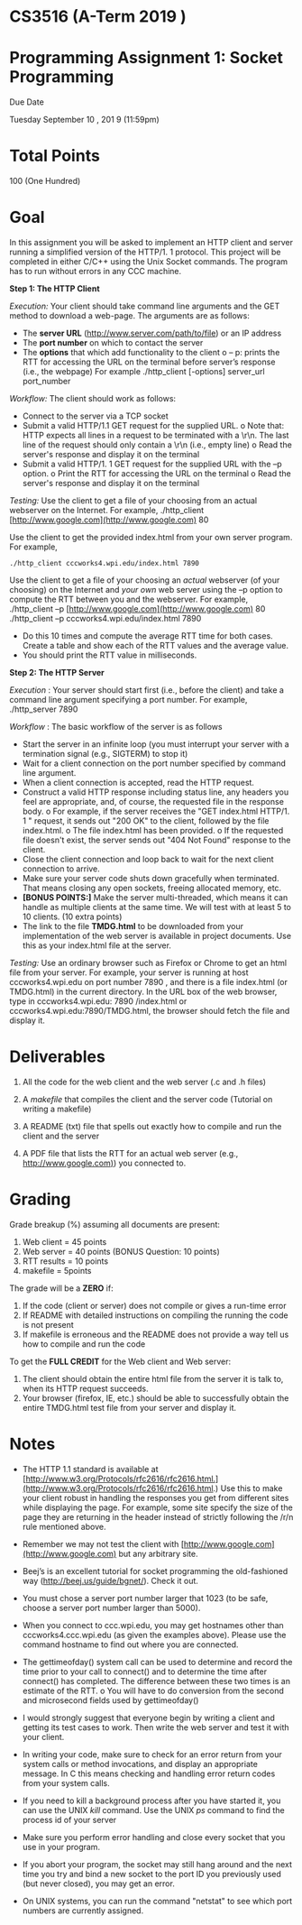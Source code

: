# CS3516 (A-Term 2019 )

# Programming Assignment 1: Socket Programming

Due Date

Tuesday September 10 , 201 9 (11:59pm)

# Total Points

100 (One Hundred)

# Goal

In this assignment you will be asked to implement an HTTP client and server running a simplified
version of the HTTP/1. 1 protocol. This project will be completed in either C/C++ using the Unix
Socket commands. The program has to run without errors in any CCC machine.

**Step 1: The HTTP Client**

_Execution:_ Your client should take command line arguments and the GET method to download a
web-page. The arguments are as follows:

- The **server URL** (http://www.server.com/path/to/file) or an IP address
- The **port number** on which to contact the server
- The **options** that which add functionality to the client
    o – p: prints the RTT for accessing the URL on the terminal before server’s
       response (i.e., the webpage)
For example
./http_client [-options] server_url port_number

_Workflow:_ The client should work as follows:

- Connect to the server via a TCP socket
- Submit a valid HTTP/1.1 GET request for the supplied URL.
    o Note that: HTTP expects all lines in a request to be terminated with a \r\n. The
       last line of the request should only contain a \r\n (i.e., empty line)
    o Read the server's response and display it on the terminal
- Submit a valid HTTP/1. 1 GET request for the supplied URL with the –p option.
    o Print the RTT for accessing the URL on the terminal
    o Read the server's response and display it on the terminal

_Testing:_ Use the client to get a file of your choosing from an actual webserver on the Internet. For
example,
./http_client [http://www.google.com](http://www.google.com) 80

Use the client to get the provided index.html from your own server program. For example,


`./http_client cccworks4.wpi.edu/index.html 7890`


Use the client to get a file of your choosing an _actual_ webserver (of your choosing) on the
Internet and _your own_ web server using the –p option to compute the RTT between you and the
webserver. For example,
./http_client –p [http://www.google.com](http://www.google.com) 80
./http_client –p cccworks4.wpi.edu/index.html 7890

- Do this 10 times and compute the average RTT time for both cases. Create a table and
    show each of the RTT values and the average value.
- You should print the RTT value in milliseconds.

**Step 2: The HTTP Server**

_Execution_ : Your server should start first (i.e., before the client) and take a command line
argument specifying a port number. For example,
./http_server 7890

_Workflow_ : The basic workflow of the server is as follows

- Start the server in an infinite loop (you must interrupt your server with a termination
    signal (e.g., SIGTERM) to stop it)
- Wait for a client connection on the port number specified by command line argument.
- When a client connection is accepted, read the HTTP request.
- Construct a valid HTTP response including status line, any headers you feel are
    appropriate, and, of course, the requested file in the response body.
       o For example, if the server receives the "GET index.html HTTP/1. 1 " request,
          it sends out "200 OK" to the client, followed by the file index.html.
       o The file index.html has been provided.
       o If the requested file doesn't exist, the server sends out "404 Not Found" response
          to the client.
- Close the client connection and loop back to wait for the next client connection to arrive.
- Make sure your server code shuts down gracefully when terminated. That means closing
    any open sockets, freeing allocated memory, etc.
- **[BONUS POINTS:]** Make the server multi-threaded, which means it can handle as
    multiple clients at the same time. We will test with at least 5 to 10 clients. (10 extra
    points)
- The link to the file **TMDG.html** to be downloaded from your implementation of the web
    server is available in project documents. Use this as your index.html file at the server.

_Testing:_ Use an ordinary browser such as Firefox or Chrome to get an html file from your server.
For example, your server is running at host cccworks4.wpi.edu on port number 7890 , and there
is a file index.html (or TMDG.html) in the current directory. In the URL box of the web
browser, type in cccworks4.wpi.edu: 7890 /index.html or
cccworks4.wpi.edu:7890/TMDG.html, the browser should fetch the file and display it.

# Deliverables

1. All the code for the web client and the web server (.c and .h files)
2. A _makefile_ that compiles the client and the server code (Tutorial on writing a makefile)
3. A README (txt) file that spells out exactly how to compile and run the client and the
    server


4. A PDF file that lists the RTT for an actual web server (e.g., [http://www.google.com)](http://www.google.com)) you
    connected to.

# Grading

Grade breakup (%) assuming all documents are present:

1. Web client = 45 points
2. Web server = 40 points (BONUS Question: 10 points)
3. RTT results = 10 points
4. makefile = 5points

The grade will be a **ZERO** if:

1. If the code (client or server) does not compile or gives a run-time error
2. If README with detailed instructions on compiling the running the code is not present
3. If makefile is erroneous and the README does not provide a way tell us how to compile and run
    the code

To get the **FULL CREDIT** for the Web client and Web server:

1. The client should obtain the entire html file from the server it is talk to, when its HTTP request
    succeeds.
2. Your browser (firefox, IE, etc.) should be able to successfully obtain the entire TMDG.html test
    file from your server and display it.

# Notes

- The HTTP 1.1 standard is available at
    [http://www.w3.org/Protocols/rfc2616/rfc2616.html.](http://www.w3.org/Protocols/rfc2616/rfc2616.html.) Use this to make your client robust
    in handling the responses you get from different sites while displaying the page. For
    example, some site specify the size of the page they are returning in the header instead of
    strictly following the /r/n rule mentioned above.
- Remember we may not test the client with [http://www.google.com](http://www.google.com) but any arbitrary site.
- Beej’s is an excellent tutorial for socket programming the old-fashioned way
    (http://beej.us/guide/bgnet/). Check it out.
- You must chose a server port number larger that 1023 (to be safe, choose a server port
    number larger than 5000).
- When you connect to ccc.wpi.edu, you may get hostnames other than
    cccworks4.ccc.wpi.edu (as given the examples above). Please use the command
    hostname to find out where you are connected.
- The gettimeofday() system call can be used to determine and record the time prior to
    your call to connect() and to determine the time after connect() has completed. The
    difference between these two times is an estimate of the RTT.
       o You will have to do conversion from the second and microsecond fields used by
          gettimeofday()
- I would strongly suggest that everyone begin by writing a client and getting its test cases
    to work. Then write the web server and test it with your client.


- In writing your code, make sure to check for an error return from your system calls or
    method invocations, and display an appropriate message. In C this means checking and
    handling error return codes from your system calls.
- If you need to kill a background process after you have started it, you can use the UNIX
    _kill_ command. Use the UNIX _ps_ command to find the process id of your server
- Make sure you perform error handling and close every socket that you use in your
    program.
- If you abort your program, the socket may still hang around and the next time you try and
    bind a new socket to the port ID you previously used (but never closed), you may get an
    error.
- On UNIX systems, you can run the command "netstat" to see which port numbers are
    currently assigned.


